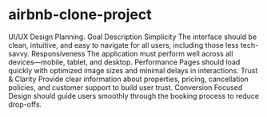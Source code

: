 # airbnb-clone-project
UI/UX Design Planning.
Goal	Description
Simplicity	The interface should be clean, intuitive, and easy to navigate for all users, including those less tech-savvy.
Responsiveness	The application must perform well across all devices—mobile, tablet, and desktop.
Performance	Pages should load quickly with optimized image sizes and minimal delays in interactions.
Trust & Clarity	Provide clear information about properties, pricing, cancellation policies, and customer support to build user trust.
Conversion Focused	Design should guide users smoothly through the booking process to reduce drop-offs.
